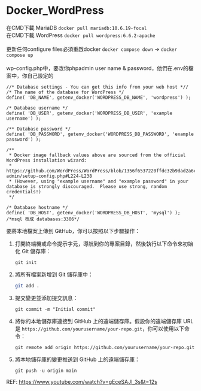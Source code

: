 # Docker_WordPress

在CMD下載 MariaDB `docker pull mariadb:10.6.19-focal` 
<br>
在CMD下載 WordPress `docker pull wordpress:6.6.2-apache`
<br><br>
更新任何configure files必須重啟docker `docker compose down` -> `docker compose up`
<br><br>
wp-config.php中，要改你phpadmin user name & password，他們在.env的檔案中，你自己設定的
```
//* Database settings - You can get this info from your web host *//
/* The name of the database for WordPress */
define( 'DB_NAME', getenv_docker('WORDPRESS_DB_NAME', 'wordpress') );

/* Database username */
define( 'DB_USER', getenv_docker('WORDPRESS_DB_USER', 'example username') );

/** Database password */
define( 'DB_PASSWORD', getenv_docker('WORDPRESS_DB_PASSWORD', 'example password') );

/**
 * Docker image fallback values above are sourced from the official WordPress installation wizard:
 * https://github.com/WordPress/WordPress/blob/1356f6537220ffdc32b9dad2a6cdbe2d010b7a88/wp-admin/setup-config.php#L224-L238
 * (However, using "example username" and "example password" in your database is strongly discouraged.  Please use strong, random credentials!)
 */

/* Database hostname */
define( 'DB_HOST', getenv_docker('WORDPRESS_DB_HOST', 'mysql') ); /*msql 改成 databases:3306*/

```

要將本地檔案上傳到 GitHub，你可以按照以下步驟操作：

1. 打開終端機或命令提示字元，導航到你的專案目錄，然後執行以下命令來初始化 Git 儲存庫：
     ```
     git init
     ```

2. 將所有檔案新增到 Git 儲存庫中：
     ```bash
     git add .
     ```

3. 提交變更並添加提交訊息：
     ```
     git commit -m "Initial commit"
     ```

4. 將你的本地儲存庫連接到 GitHub 上的遠端儲存庫。假設你的遠端儲存庫 URL 是 `https://github.com/yourusername/your-repo.git`，你可以使用以下命令：
     ```
     git remote add origin https://github.com/yourusername/your-repo.git
     ```

5. 將本地儲存庫的變更推送到 GitHub 上的遠端儲存庫：
     ```
     git push -u origin main
     ```

REF: https://www.youtube.com/watch?v=gEceSAJI_3s&t=12s
